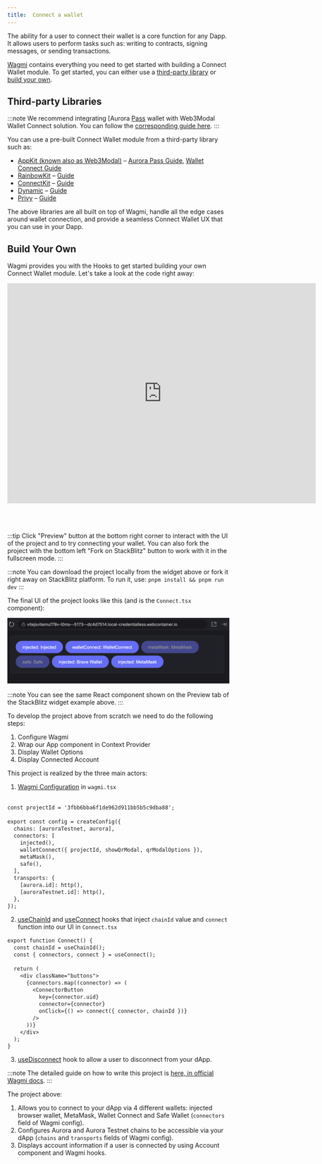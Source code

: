 ```yaml
---
title: 	Connect a wallet
---
```


The ability for a user to connect their wallet is a core function for any Dapp. It allows users to perform tasks such as: writing to contracts, signing messages, or sending transactions.

[Wagmi](https://wagmi.sh/react/guides/connect-wallet) contains everything you need to get started with building a Connect Wallet module.
To get started, you can either use a [third-party library](#third-party-libraries) or [build your own](#build-your-own).

## Third-party Libraries

:::note
We recommend integrating [Aurora [Pass](/onboard/introduction) wallet with Web3Modal Wallet Connect solution. You can follow the [corresponding guide here](/onboard/wallets/web3modal).
:::

You can use a pre-built Connect Wallet module from a third-party library such as:

- [AppKit (known also as Web3Modal)](https://walletconnect.com/appkit) – [Aurora Pass Guide](/onboard/wallets/web3modal),
[Wallet Connect Guide](https://docs.walletconnect.com/appkit/react/core/installation)
- [RainbowKit](https://www.rainbowkit.com/) – [Guide](https://www.rainbowkit.com/docs/installation)
- [ConnectKit](https://docs.family.co/connectkit) – [Guide](https://docs.family.co/connectkit/getting-started)
- [Dynamic](https://www.dynamic.xyz/) – [Guide](https://docs.dynamic.xyz/quickstart)
- [Privy](https://privy.io) – [Guide](https://docs.privy.io/guide/react/wallets/usage/wagmi)

The above libraries are all built on top of Wagmi, handle all the edge cases around wallet connection, and provide a seamless Connect Wallet UX that you can use in your Dapp.

## Build Your Own

Wagmi provides you with the Hooks to get started building your own Connect Wallet module.
Let's take a look at the code right away:

<iframe width="700" height="500" src="https://stackblitz.com/edit/vitejs-vite-muf79v?embed=1&file=src%2FApp.tsx,src%2Fcomponents%2FConnect.tsx,src%2Fwagmi.tsx&view=editor"
 style={{display:"block", margin: "auto"}} title="Connect wallet" frameborder="auto" allow="accelerometer; autoplay; clipboard-write; encrypted-media; gyroscope; picture-in-picture;
 web-share" allowfullscreen></iframe>

<br></br>

:::tip
Click "Preview" button at the bottom right corner to interact with the UI of the project and to try connecting your wallet.
You can also fork the project with the bottom left "Fork on StackBlitz" button to work with it in the fullscreen mode.
:::

:::note
You can download the project locally from the widget above or fork it right away on StackBlitz platform. To run it, use: `pnpm install && pnpm run dev`
:::

The final UI of the project looks like this (and is the `Connect.tsx` component):

![dapp_wallets.png](/img/dapp_wallets.png)

:::note
You can see the same React component shown on the Preview tab of the StackBlitz widget example above.
:::

To develop the project above from scratch we need to do the following steps:

1. Configure Wagmi
2. Wrap our App component in Context Provider
3. Display Wallet Options
4. Display Connected Account

This project is realized by the three main actors:

1. [Wagmi Configuration](https://wagmi.sh/react/getting-started#create-config) in `wagmi.tsx`

```tsx [wagmi.tsx]

const projectId = '3fbb6bba6f1de962d911bb5b5c9dba88';

export const config = createConfig({
  chains: [auroraTestnet, aurora],
  connectors: [
    injected(),
    walletConnect({ projectId, showQrModal, qrModalOptions }),
    metaMask(),
    safe(),
  ],
  transports: {
    [aurora.id]: http(),
    [auroraTestnet.id]: http(),
  },
});
```

2. [useChainId](https://wagmi.sh/react/api/hooks/useChainId) and [useConnect](https://wagmi.sh/react/api/hooks/useConnect) hooks that inject
`chainId` value and `connect` function into our UI in `Connect.tsx`

```tsx [components/Connect.tsx]
export function Connect() {
  const chainId = useChainId();
  const { connectors, connect } = useConnect();

  return (
    <div className="buttons">
      {connectors.map((connector) => (
        <ConnectorButton
          key={connector.uid}
          connector={connector}
          onClick={() => connect({ connector, chainId })}
        />
      ))}
    </div>
  );
}
```

3. [useDisconnect](https://wagmi.sh/react/api/hooks/useDisconnect) hook to allow a user to disconnect from your dApp.

:::note
The detailed guide on how to write this project is [here, in official Wagmi docs](https://wagmi.sh/react/guides/connect-wallet).
:::

The project above:

1. Allows you to connect to your dApp via 4 different wallets: injected browser wallet, MetaMask, Wallet Connect and Safe Wallet (`connectors` field of Wagmi config).
2. Configures Aurora and Aurora Testnet chains to be accessible via your dApp (`chains` and `transports` fields of Wagmi config).
3. Displays account information if a user is connected by using Account component and Wagmi hooks.
